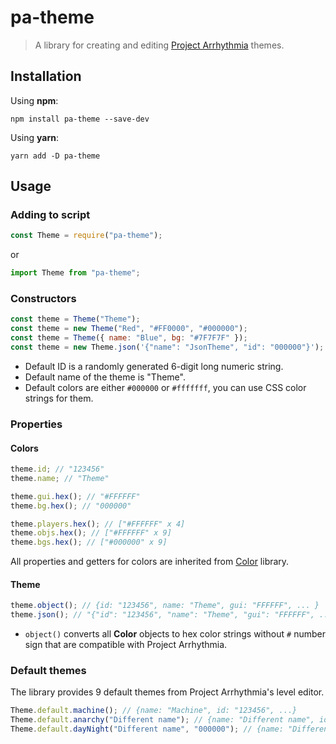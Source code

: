 # pa-theme

> A library for creating and editing [Project Arrhythmia](https://store.steampowered.com/app/440310/Project_Arrhythmia/) themes.

## Installation

Using **npm**:

```console
npm install pa-theme --save-dev
```

Using **yarn**:

```console
yarn add -D pa-theme
```

## Usage

### Adding to script

```cjs
const Theme = require("pa-theme");
```

or

```js
import Theme from "pa-theme";
```

### Constructors

```js
const theme = Theme("Theme");
const theme = new Theme("Red", "#FF0000", "#000000");
const theme = Theme({ name: "Blue", bg: "#7F7F7F" });
const theme = new Theme.json('{"name": "JsonTheme", "id": "000000"}');
```

- Default ID is a randomly generated 6-digit long numeric string.
- Default name of the theme is "Theme".
- Default colors are either `#000000` or `#fffffff`, you can use CSS color strings for them.

### Properties

#### Colors

```js
theme.id; // "123456"
theme.name; // "Theme"

theme.gui.hex(); // "#FFFFFF"
theme.bg.hex(); // "000000"

theme.players.hex(); // ["#FFFFFF" x 4]
theme.objs.hex(); // ["#FFFFFF" x 9]
theme.bgs.hex(); // ["#000000" x 9]
```

All properties and getters for colors are inherited from [Color](https://www.npmjs.com/package/color) library.

#### Theme

```js
theme.object(); // {id: "123456", name: "Theme", gui: "FFFFFF", ... }
theme.json(); // "{"id": "123456", "name": "Theme", "gui": "FFFFFF", ... }"
```

- `object()` converts all **Color** objects to hex color strings without `#` number sign that are compatible with Project Arrhythmia.

### Default themes

The library provides 9 default themes from Project Arrhythmia's level editor.

```js
Theme.default.machine(); // {name: "Machine", id: "123456", ...}
Theme.default.anarchy("Different name"); // {name: "Different name", id: "123456", ...}
Theme.default.dayNight("Different name", "000000"); // {name: "Different name", id: "000000", ...}
```
